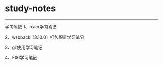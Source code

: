# study-notes
--------------------------
学习笔记
1、react学习笔记  

2、webpack（3.10.0）打包配置学习笔记  

3、git使用学习笔记  

4、ES6学习笔记  

